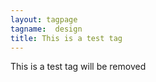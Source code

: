 ```yaml
---
layout: tagpage
tagname:  design
title: This is a test tag
---
```


This is a test tag will be removed